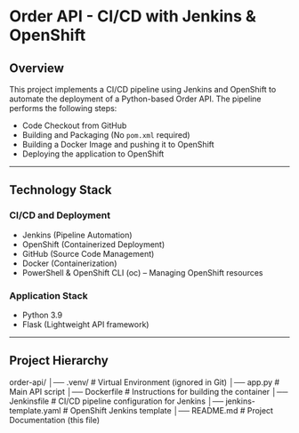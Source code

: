 # Order API - CI/CD with Jenkins & OpenShift

## Overview

This project implements a CI/CD pipeline using Jenkins and OpenShift to automate the deployment of a Python-based Order API. The pipeline performs the following steps:

- Code Checkout from GitHub
- Building and Packaging (No `pom.xml` required)
- Building a Docker Image and pushing it to OpenShift
- Deploying the application to OpenShift

---

## Technology Stack

### CI/CD and Deployment
- Jenkins (Pipeline Automation)
- OpenShift (Containerized Deployment)
- GitHub (Source Code Management)
- Docker (Containerization)
- PowerShell & OpenShift CLI (oc) – Managing OpenShift resources
  
### Application Stack
- Python 3.9
- Flask (Lightweight API framework)

---

## Project Hierarchy
order-api/ 
│── .venv/ # Virtual Environment (ignored in Git) 
│── app.py # Main API script 
│── Dockerfile # Instructions for building the container 
│── Jenkinsfile # CI/CD pipeline configuration for Jenkins 
│── jenkins-template.yaml # OpenShift Jenkins template 
│── README.md # Project Documentation (this file)
